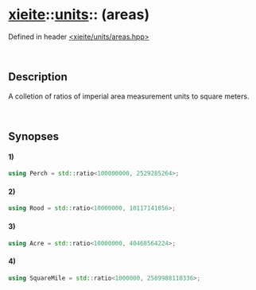 # [xieite](../../xieite.md)\:\:[units](../../units.md)\:\: \(areas\)
Defined in header [<xieite/units/areas.hpp>](../../../include/xieite/units/areas.hpp)

&nbsp;

## Description
A colletion of ratios of imperial area measurement units to square meters.

&nbsp;

## Synopses
#### 1)
```cpp
using Perch = std::ratio<100000000, 2529285264>;
```
#### 2)
```cpp
using Rood = std::ratio<10000000, 10117141056>;
```
#### 3)
```cpp
using Acre = std::ratio<10000000, 40468564224>;
```
#### 4)
```cpp
using SquareMile = std::ratio<1000000, 2589988110336>;
```
